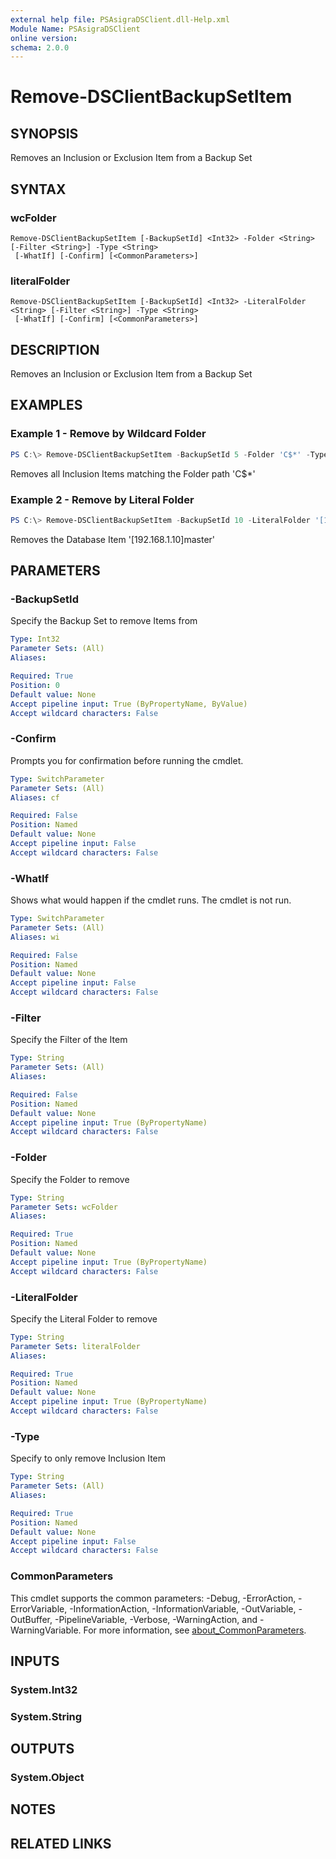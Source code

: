```yaml
---
external help file: PSAsigraDSClient.dll-Help.xml
Module Name: PSAsigraDSClient
online version:
schema: 2.0.0
---
```


# Remove-DSClientBackupSetItem

## SYNOPSIS
Removes an Inclusion or Exclusion Item from a Backup Set

## SYNTAX

### wcFolder
```
Remove-DSClientBackupSetItem [-BackupSetId] <Int32> -Folder <String> [-Filter <String>] -Type <String>
 [-WhatIf] [-Confirm] [<CommonParameters>]
```

### literalFolder
```
Remove-DSClientBackupSetItem [-BackupSetId] <Int32> -LiteralFolder <String> [-Filter <String>] -Type <String>
 [-WhatIf] [-Confirm] [<CommonParameters>]
```

## DESCRIPTION
Removes an Inclusion or Exclusion Item from a Backup Set

## EXAMPLES

### Example 1 - Remove by Wildcard Folder
```powershell
PS C:\> Remove-DSClientBackupSetItem -BackupSetId 5 -Folder 'C$*' -Type Inclusion
```

Removes all Inclusion Items matching the Folder path 'C$*'

### Example 2 - Remove by Literal Folder
```powershell
PS C:\> Remove-DSClientBackupSetItem -BackupSetId 10 -LiteralFolder '[192.168.1.10]master' -Type Inclusion
```

Removes the Database Item '[192.168.1.10]master'

## PARAMETERS

### -BackupSetId
Specify the Backup Set to remove Items from

```yaml
Type: Int32
Parameter Sets: (All)
Aliases:

Required: True
Position: 0
Default value: None
Accept pipeline input: True (ByPropertyName, ByValue)
Accept wildcard characters: False
```

### -Confirm
Prompts you for confirmation before running the cmdlet.

```yaml
Type: SwitchParameter
Parameter Sets: (All)
Aliases: cf

Required: False
Position: Named
Default value: None
Accept pipeline input: False
Accept wildcard characters: False
```

### -WhatIf
Shows what would happen if the cmdlet runs. The cmdlet is not run.

```yaml
Type: SwitchParameter
Parameter Sets: (All)
Aliases: wi

Required: False
Position: Named
Default value: None
Accept pipeline input: False
Accept wildcard characters: False
```

### -Filter
Specify the Filter of the Item

```yaml
Type: String
Parameter Sets: (All)
Aliases:

Required: False
Position: Named
Default value: None
Accept pipeline input: True (ByPropertyName)
Accept wildcard characters: False
```

### -Folder
Specify the Folder to remove

```yaml
Type: String
Parameter Sets: wcFolder
Aliases:

Required: True
Position: Named
Default value: None
Accept pipeline input: True (ByPropertyName)
Accept wildcard characters: False
```

### -LiteralFolder
Specify the Literal Folder to remove

```yaml
Type: String
Parameter Sets: literalFolder
Aliases:

Required: True
Position: Named
Default value: None
Accept pipeline input: True (ByPropertyName)
Accept wildcard characters: False
```

### -Type
Specify to only remove Inclusion Item

```yaml
Type: String
Parameter Sets: (All)
Aliases:

Required: True
Position: Named
Default value: None
Accept pipeline input: False
Accept wildcard characters: False
```

### CommonParameters
This cmdlet supports the common parameters: -Debug, -ErrorAction, -ErrorVariable, -InformationAction, -InformationVariable, -OutVariable, -OutBuffer, -PipelineVariable, -Verbose, -WarningAction, and -WarningVariable. For more information, see [about_CommonParameters](http://go.microsoft.com/fwlink/?LinkID=113216).

## INPUTS

### System.Int32

### System.String

## OUTPUTS

### System.Object
## NOTES

## RELATED LINKS
